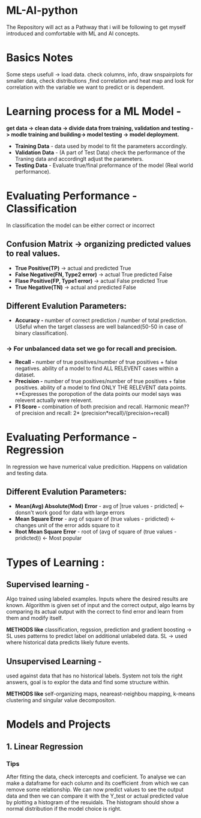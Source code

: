 # ML-AI-python
The Repository will act as a Pathway that i will be following to get myself introduced and comfortable with ML and AI concepts.

# Basics Notes
Some steps usefull -> load data. check columns, info, draw snspairplots for smaller data, check distributions ,find correlation and heat map and look for correlation with the variable we want to predict or is dependent.

# Learning process for a ML Model - 

**get data -> clean data -> divide data from training, validation and testing -> modle training and building-> model testing -> model deployment.**

* **Training Data** - data used by model to fit the parameters accordingly.
* **Validation Data** - (A part of Test Data) check the performance of the Traning data and accordinglt adjust the parameters.
* **Testing Data** - Evaluate true/final preformance of the model (Real world performance).

# Evaluating Performance - Classification

In classification the model can be either correct or incorrect

## Confusion Matrix -> organizing predicted values to real values.
* **True Positive(TP)** -> actual and predicted True
* **False Negative(FN, Type2 error)** -> actual True predicted False
* **Flase Positive(FP, Type1 error)** -> actual False predicted True
* **True Negative(TN)** -> actual and predicted False

## Different Evalution Parameters:
* **Accuracy -** number of correct prediction / number of total prediction. USeful when the target classess are well balanced(50-50 in case of binary classification).
### -> For unbalanced data set we go for recall and precision.
* **Recall -** number of true positives/number of true positives + false negatives. ability of a model to find ALL RELEVENT cases within a dataset.  
* **Precision -** number of true positives/number of true positives + false positives. ability of a model to find ONLY THE RELEVENT data points. **Expresses the poropotion of the data points our model says was relevent actually were relevent.
* **F1 Score -** combination of both precision and recall. Harmonic mean?? of precision and recall: 2* (precision*recall)/(precision+recall)

# Evaluating Performance - Regression

In regression we have numerical value predicition. Happens on validation and testing data.

## Different Evalution Parameters:
* **Mean(Avg) Absolute(Mod) Error** - avg of |true values - pridicted| <- donsn't work good for data with large errors 
* **Mean Square Error** - avg of square of (true values - pridicted) <-changes unit of the error adds square to it 
* **Root Mean Square Error** - root of (avg of square of (true values - pridicted)) <- Most popular

# Types of Learning :
## Supervised learning - 
Algo trained using labeled examples. Inputs where the desired results are known. Algorithm is given set of input and the correct output, algo learns by comparing its actual output with the correct to find error and learn from them and modify itself.

**METHODS like** classification, regssion, prediction and gradient boosting -> SL uses patterns to predict label on additional unlabeled data. SL -> used where historical data predicts likely future events. 

## Unsupervised Learning - 
used against data that has no historical labels. System not tols the right answers, goal is to explor the data and find some structure within. 

**METHODS like** self-organizing maps, neareast-neighbou mapping, k-means clustering and singular value decompositon.

# Models and Projects
## 1. Linear Regression
### Tips
After fitting the data, check intercepts and coeficient. To analyse we can make a dataframe for each column and its coefficient .from which we can remove some relationship. We can now predict values to see the output data and then we can compare it with the Y_test or actual predicted value by plotting a histogram of the resuidals. The histogram should show a normal distribution if the model choice is right.
